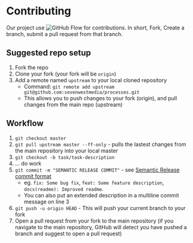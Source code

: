 # Contributing

Our project use ![GitHub Flow](https://help.github.com/articles/github-flow/) for contributions. In short, Fork, Create a branch, submit a pull request from that branch.

## Suggested repo setup
1. Fork the repo
2. Clone your fork (your fork will be `origin`)
3. Add a remote named `upstream` to your local cloned repository
    * Command: `git remote add upstream git@github.com:sevenwestmedia/processes.git`
    * This allows you to push changes to your fork (origin), and pull changes from the main repo (upstream)

## Workflow
1. `git checkout master`
2. `git pull upstream master --ff-only` - pulls the lastest changes from the main repository into your local master
3. `git checkout -b task/task-description`
4. ... do work
5. `git commit -m "SEMANTIC RELEASE COMMIT"` - see [Semantic Release commit format](https://github.com/semantic-release/semantic-release#commit-message-format)
    * eg. `fix: Some bug fix`, `feat: Some feature description`, `docs(readme): Improved readme`.
    * You can also put an extended description in a multiline commit message on line 3
6. `git push -u origin HEAD` - This will push your current branch to your fork
7. Open a pull request from your fork to the main repository (if you navigate to the main repository, GitHub will detect you have pushed a branch and suggest to open a pull request)
